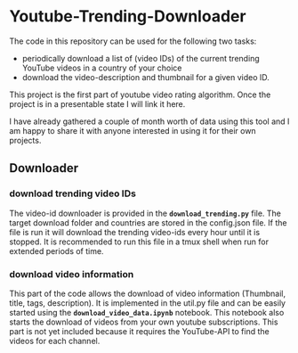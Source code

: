 # Youtube-Trending-Downloader

The code in this repository can be used for the following two tasks:
- periodically download a list of (video IDs) of the current trending YouTube videos in a country of your choice
- download the video-description and thumbnail for a given video ID.

This project is the first part of youtube video rating algorithm. Once the project is in a presentable state I will link it here.

I have already gathered a couple of month worth of data using this tool and I am happy to share it with anyone interested in using it for their own projects.

## Downloader

### download trending video IDs
The video-id downloader is provided in the **`download_trending.py`** file.
The target download folder and countries are stored in the config.json file.
If the file is run it will download the trending video-ids every hour until it is stopped.
It is recommended to run this file in a tmux shell when run for extended periods of time.

### download video information
This part of the code allows the download of video information (Thumbnail, title, tags, description).
It is implemented in the util.py file and can be easily started using the **`download_video_data.ipynb`** notebook.
This notebook also starts the download of videos from your own youtube subscriptions.
This part is not yet included because it requires the YouTube-API to find the videos for each channel.

